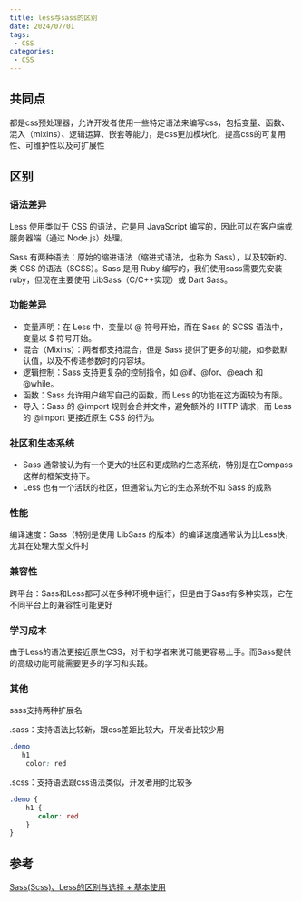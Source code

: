 ```yaml
---
title: less与sass的区别
date: 2024/07/01
tags:
 - CSS
categories:
 - CSS
---
```


## 共同点

都是css预处理器，允许开发者使用一些特定语法来编写css，包括变量、函数、混入（mixins）、逻辑运算、嵌套等能力，是css更加模块化，提高css的可复用性、可维护性以及可扩展性

## 区别

### 语法差异

Less 使用类似于 CSS 的语法，它是用 JavaScript 编写的，因此可以在客户端或服务器端（通过 Node.js）处理。

Sass 有两种语法：原始的缩进语法（缩进式语法，也称为 Sass），以及较新的、类 CSS 的语法（SCSS）。Sass 是用 Ruby 编写的，我们使用sass需要先安装ruby，但现在主要使用 LibSass（C/C++实现）或 Dart Sass。

### 功能差异

- 变量声明：在 Less 中，变量以 @ 符号开始，而在 Sass 的 SCSS 语法中，变量以 $ 符号开始。
- 混合（Mixins）：两者都支持混合，但是 Sass 提供了更多的功能，如参数默认值，以及不传递参数时的内容块。
- 逻辑控制：Sass 支持更复杂的控制指令，如 @if、@for、@each 和 @while。
- 函数：Sass 允许用户编写自己的函数，而 Less 的功能在这方面较为有限。
- 导入：Sass 的 @import 规则会合并文件，避免额外的 HTTP 请求，而 Less 的 @import 更接近原生 CSS 的行为。

### 社区和生态系统

- Sass 通常被认为有一个更大的社区和更成熟的生态系统，特别是在Compass这样的框架支持下。
- Less 也有一个活跃的社区，但通常认为它的生态系统不如 Sass 的成熟

### 性能

编译速度：Sass（特别是使用 LibSass 的版本）的编译速度通常认为比Less快，尤其在处理大型文件时

### 兼容性

跨平台：Sass和Less都可以在多种环境中运行，但是由于Sass有多种实现，它在不同平台上的兼容性可能更好

### 学习成本

由于Less的语法更接近原生CSS，对于初学者来说可能更容易上手。而Sass提供的高级功能可能需要更多的学习和实践。

### 其他

sass支持两种扩展名

.sass：支持语法比较新，跟css差距比较大，开发者比较少用

``` css
.demo
   h1
    color: red
```

.scss：支持语法跟css语法类似，开发者用的比较多

```css
.demo {
    h1 {
       color: red
    }
}
```

## 参考

[Sass(Scss)、Less的区别与选择 + 基本使用](https://juejin.cn/post/7283422522535673856?searchId=20240325151703FB8B0D6C3623661AA21F)